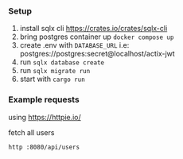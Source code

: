 ### Setup
1. install sqlx cli https://crates.io/crates/sqlx-cli
2. bring postgres container up `docker compose up`
3. create .env with `DATABASE_URL` i.e: 
postgres://postgres:secret@localhost/actix-jwt
4. run `sqlx database create`
5. run `sqlx migrate run`
6. start with `cargo run`

### Example requests
using https://httpie.io/

fetch all users
```
http :8080/api/users
```
